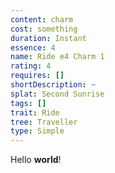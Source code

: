 ```yaml
---
content: charm
cost: something
duration: Instant
essence: 4
name: Ride e4 Charm 1
rating: 4
requires: []
shortDescription: ~
splat: Second Sunrise
tags: []
trait: Ride
tree: Traveller
type: Simple
---
```


Hello **world**!
